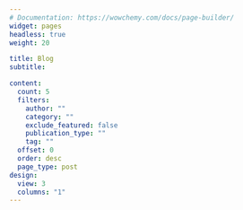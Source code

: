 ```yaml
---
# Documentation: https://wowchemy.com/docs/page-builder/
widget: pages
headless: true
weight: 20

title: Blog
subtitle:

content:
  count: 5
  filters:
    author: ""
    category: ""
    exclude_featured: false
    publication_type: ""
    tag: ""
  offset: 0
  order: desc
  page_type: post
design:
  view: 3
  columns: "1"
---
```

